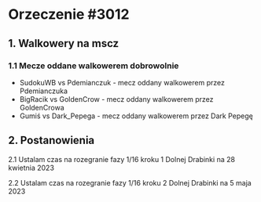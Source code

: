 # Orzeczenie #3012

## 1. Walkowery na mscz

### 1.1 Mecze oddane walkowerem dobrowolnie

- SudokuWB vs Pdemianczuk - mecz oddany walkowerem przez Pdemianczuka
- BigRacik vs GoldenCrow - mecz oddany walkowerem przez GoldenCrowa
- Gumiś vs Dark_Pepega - mecz oddany walkowerem przez Dark Pepegę

## 2. Postanowienia

2.1 Ustalam czas na rozegranie fazy 1/16 kroku 1 Dolnej Drabinki na 28 kwietnia 2023

2.2 Ustalam czas na rozegranie fazy 1/16 kroku 2 Dolnej Drabinki na 5 maja 2023
